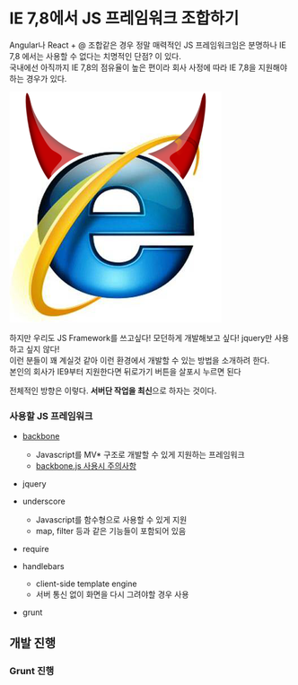 # IE 7,8에서 JS 프레임워크 조합하기
Angular나 React + @ 조합같은 경우 정말 매력적인 JS 프레임워크임은 분명하나 IE 7,8 에서는 사용할 수 없다는 치명적인 단점? 이 있다. <br/>
국내에선 아직까지 IE 7,8의 점유율이 높은 편이라 회사 사정에 따라 IE 7,8을 지원해야하는 경우가 있다.

![악마의 IE](./images/ie-devil.png)

하지만 우리도 JS Framework를 쓰고싶다! 모던하게 개발해보고 싶다! jquery만 사용하고 싶지 않다! <br/>
이런 분들이 꽤 계실것 같아 이런 환경에서 개발할 수 있는 방법을 소개하려 한다. <br/>
본인의 회사가 IE9부터 지원한다면 뒤로가기 버튼을 살포시 누르면 된다 <br/>

전체적인 방향은 이렇다. **서버단 작업을 최신**으로 하자는 것이다. <br/>

### 사용할 JS 프레임워크
* [backbone](http://backbonejs.org/)
  - Javascript를 MV* 구조로 개발할 수 있게 지원하는 프레임워크
  - [backbone.js 사용시 주의사항](http://huns.me/development/1212)

* jquery
  
* underscore
  - Javascript를 함수형으로 사용할 수 있게 지원
  - map, filter 등과 같은 기능들이 포함되어 있음
  
* require

* handlebars
  - client-side template engine
  - 서버 통신 없이 화면을 다시 그려야할 경우 사용
  
* grunt

개발 진행
----------
### Grunt 진행


